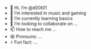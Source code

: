 - 👋 Hi, I’m @d00t01
- 👀 I’m interested in music and gaming
- 🌱 I’m currently learning basics
- 💞️ I’m looking to collaborate on ...
- 📫 How to reach me ...
- 😄 Pronouns: ...
- ⚡ Fun fact: ...

<!---
d00t01/d00t01 is a ✨ special ✨ repository because its `README.md` (this file) appears on your GitHub profile.
You can click the Preview link to take a look at your changes.
--->

